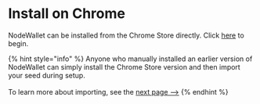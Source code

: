 # Install on Chrome

NodeWallet can be installed from the Chrome Store directly. Click [here](https://chrome.google.com/webstore/detail/nodewallet/ilibmadejjooogcniiomgdgbojkmlbim) to begin.



{% hint style="info" %}
Anyone who manually installed an earlier version of NodeWallet can simply install the Chrome Store version and then import your seed during setup.\
\
To learn more about importing, see the [next page -->](importing-from-another-wallet.md)
{% endhint %}
